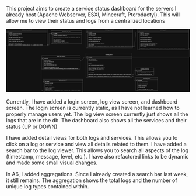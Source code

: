 This project aims to create a service status dashboard for the servers I already host (Apache Webserver, ESXI, Minecraft, Pterodactyl). This will allow me to view their status and logs from a centralized locations

![erd.png](docs/ERD/erd.png) 

Currently, I have added a login screen, log view screen, and dashboard screen.
The login screen is currently static, as I have not learned how to properly manage users yet.
The log view screen currently just shows all the logs that are in the db.
The dashboard also shows all the services and their status (UP or DOWN)

I have added detail views for both logs and services. This allows you to click on a log or service and view all details related to them.
I have added a search bar to the log viewer. This allows you to search all aspects of the log (timestamp, message, level, etc.).
I have also refactored links to be dynamic and made some small visual changes.

In A6, I added aggregations. Since I already created a search bar last week, it still remains. The aggregation shows the total logs and the number of unique log types contained within.